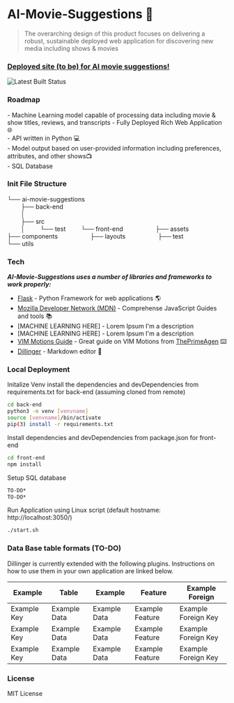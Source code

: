 AI-Movie-Suggestions 🤖
=======================
> The overarching design of this product focuses on delivering a robust, sustainable deployed
> web application for discovering new media including shows & movies
### [Deployed site (to be) for AI movie suggestions!](https://localhost:3050/)

![Latest Built Status](insertgithubactionsbadgehere)

### Roadmap
\- Machine Learning model capable of processing data including movie & show titles, reviews, and transcripts 
\- Fully Deployed Rich Web Application 🌐    
\- API written in Python 💻    
\- Model output based on user-provided information including preferences, attributes, and other shows📺    
\- SQL Database     



### Init File Structure
└── ai-movie-suggestions  
&nbsp;&nbsp;&nbsp;&nbsp;&nbsp;&nbsp;&nbsp;&nbsp;├── back-end    
&nbsp;&nbsp;&nbsp;&nbsp;&nbsp;&nbsp;&nbsp;&nbsp;│  
&nbsp;&nbsp;&nbsp;&nbsp;&nbsp;&nbsp;&nbsp;&nbsp;├── src  
&nbsp;&nbsp;&nbsp;&nbsp;&nbsp;&nbsp;&nbsp;&nbsp;│
&nbsp;&nbsp;&nbsp;&nbsp;&nbsp;&nbsp;&nbsp;&nbsp;└── test
&nbsp;&nbsp;&nbsp;&nbsp;&nbsp;&nbsp;&nbsp;&nbsp;└── front-end
&nbsp;&nbsp;&nbsp;&nbsp;&nbsp;&nbsp;&nbsp;&nbsp;  &nbsp;&nbsp;&nbsp;&nbsp;&nbsp;&nbsp;&nbsp;&nbsp;     ├── assets
&nbsp;&nbsp;&nbsp;&nbsp;&nbsp;&nbsp;&nbsp;&nbsp;   &nbsp;&nbsp;&nbsp;&nbsp;&nbsp;&nbsp;&nbsp;&nbsp;    ├── components
&nbsp;&nbsp;&nbsp;&nbsp;&nbsp;&nbsp;&nbsp;&nbsp;  &nbsp;&nbsp;&nbsp;&nbsp;&nbsp;&nbsp;&nbsp;&nbsp;     ├── layouts
&nbsp;&nbsp;&nbsp;&nbsp;&nbsp;&nbsp;&nbsp;&nbsp;  &nbsp;&nbsp;&nbsp;&nbsp;&nbsp;&nbsp;&nbsp;&nbsp;     ├── test
&nbsp;&nbsp;&nbsp;&nbsp;&nbsp;&nbsp;&nbsp;&nbsp;  &nbsp;&nbsp;&nbsp;&nbsp;&nbsp;&nbsp;&nbsp;&nbsp;    └── utils

### Tech

*******AI-Movie-Suggestions uses a number of libraries and frameworks to work properly:*******
- [Flask]() - Python Framework for web applications 🌎
- [Mozilla Developer Network (MDN)](https://developer.mozilla.org/en-US/docs/Web/JavaScript) - Comprehense JavaScript Guides and tools 📚
- [MACHINE LEARNING HERE] - Lorem Ipsum I'm a description
- [MACHINE LEARNING HERE] - Lorem Ipsum I'm a description
- [VIM Motions Guide](https://www.youtube.com/playlist?list=PLm323Lc7iSW_wuxqmKx_xxNtJC_hJbQ7R) - Great guide on VIM Motions from [ThePrimeAgen](https://github.com/ThePrimeagen) ⌨️
- [Dillinger](https://dillinger.io/) - Markdown editor 📝

### Local Deployment

Initalize Venv install the dependencies and devDependencies from requirements.txt for back-end (assuming cloned from remote)

```sh
cd back-end
python3 -m venv [venvname]
source [venvname]/bin/activate
pip(3) install -r requirements.txt
```

Install dependencies and devDependencies from package.json for front-end

```sh
cd front-end
npm install
```

Setup SQL database
```sh
TO-DO*
TO-DO*
```

Run Application using Linux script (default hostname: http://localhost:3050/)
```sh
./start.sh
```

### Data Base table formats (TO-DO)

Dillinger is currently extended with the following plugins.
Instructions on how to use them in your own application are linked below.

| Example | Table | Example | Feature | Example Foreign |
| ------ | ------ | ------ | ------ | ------ |
| Example Key | Example Data | Example Data | Example Feature | Example Foreign Key |
| Example Key | Example Data | Example Data | Example Feature | Example Foreign Key |
| Example Key | Example Data | Example Data | Example Feature | Example Foreign Key |


### License

MIT License

